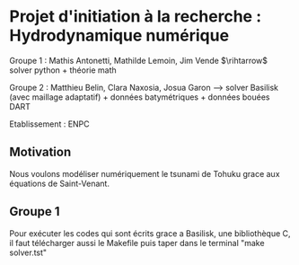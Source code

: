 # Projet d'initiation à la recherche : Hydrodynamique numérique

Groupe 1 : Mathis Antonetti, Mathilde Lemoin, Jim Vende $\rihtarrow$ solver python + théorie math

Groupe 2 : Matthieu Belin, Clara Naxosia, Josua Garon --> solver Basilisk (avec maillage adaptatif) + données batymétriques + données bouées DART

Etablissement : ENPC

## Motivation

Nous voulons modéliser numériquement le tsunami de Tohuku grace aux équations de Saint-Venant.


## Groupe 1

Pour exécuter les codes qui sont écrits grace a Basilisk, une bibliothèque C, il faut télécharger aussi le Makefile puis taper dans le terminal "make solver.tst"
